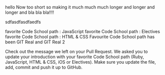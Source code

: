  hello
Now too short
so making it much much much
longer and longer and longer
and bla bla bla!!!!













sdfasdfasdfaedfs

favorite Code School path : JavaScript
favorite Code School path : Electives
favorite Code School path :  HTML & CSS
Favourite Code School path has been GIT Real and GIT Real 2

Check out the message we left on your Pull Request. 
We asked you to update your introduction with your favorite Code School path 
(Ruby, JavaScript, HTML & CSS, iOS or Electives). 
Make sure you update the file, add, commit and push it up to GitHub.

